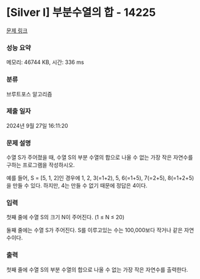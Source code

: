 # [Silver I] 부분수열의 합 - 14225 

[문제 링크](https://www.acmicpc.net/problem/14225) 

### 성능 요약

메모리: 46744 KB, 시간: 336 ms

### 분류

브루트포스 알고리즘

### 제출 일자

2024년 9월 27일 16:11:20

### 문제 설명

<p>수열 S가 주어졌을 때, 수열 S의 부분 수열의 합으로 나올 수 없는 가장 작은 자연수를 구하는 프로그램을 작성하시오.</p>

<p>예를 들어, S = [5, 1, 2]인 경우에 1, 2, 3(=1+2), 5, 6(=1+5), 7(=2+5), 8(=1+2+5)을 만들 수 있다. 하지만, 4는 만들 수 없기 때문에 정답은 4이다.</p>

### 입력 

 <p>첫째 줄에 수열 S의 크기 N이 주어진다. (1 ≤ N ≤ 20)</p>

<p>둘째 줄에는 수열 S가 주어진다. S를 이루고있는 수는 100,000보다 작거나 같은 자연수이다.</p>

### 출력 

 <p>첫째 줄에 수열 S의 부분 수열의 합으로 나올 수 없는 가장 작은 자연수를 출력한다.</p>

